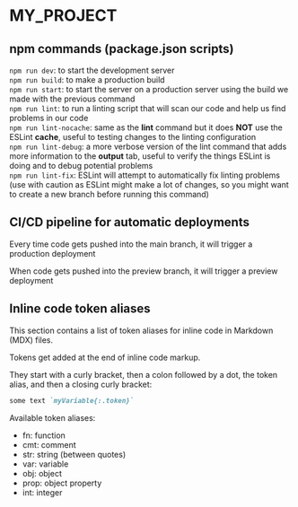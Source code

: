 # MY_PROJECT
 
## npm commands (package.json scripts)
 
`npm run dev`: to start the development server  
`npm run build`: to make a production build  
`npm run start`: to start the server on a production server using the build we made with the previous command  
`npm run lint`: to run a linting script that will scan our code and help us find problems in our code  
`npm run lint-nocache`:  same as the **lint** command but it does **NOT** use the ESLint **cache**, useful to testing changes to the linting configuration  
`npm run lint-debug`: a more verbose version of the lint command that adds more information to the **output** tab, useful to verify the things ESLint is doing and to debug potential problems  
`npm run lint-fix`: ESLint will attempt to automatically fix linting problems (use with caution as ESLint might make a lot of changes, so you might want to create a new branch before running this command)  

## CI/CD pipeline for automatic deployments
 
Every time code gets pushed into the main branch, it will trigger a production deployment
 
When code gets pushed into the preview branch, it will trigger a preview deployment

## Inline code token aliases

This section contains a list of token aliases for inline code in Markdown (MDX) files.

Tokens get added at the end of inline code markup.

They start with a curly bracket, then a colon followed by a dot, the token alias, and then a closing curly bracket:

```md
some text `myVariable{:.token}`
```

Available token aliases:

* fn: function
* cmt: comment
* str: string (between quotes)
* var: variable
* obj: object
* prop: object property
* int: integer
